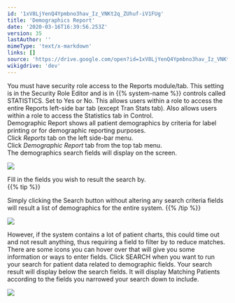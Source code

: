 ```yaml
---
id: '1xV8LjYenQ4Ypmbno3hav_Iz_VNKt2q_ZUhuf-iV1FUg'
title: 'Demographics Report'
date: '2020-03-16T16:39:56.253Z'
version: 35
lastAuthor: ''
mimeType: 'text/x-markdown'
links: []
source: 'https://drive.google.com/open?id=1xV8LjYenQ4Ypmbno3hav_Iz_VNKt2q_ZUhuf-iV1FUg'
wikigdrive: 'dev'
---
```

You must have security role access to the Reports module/tab. This setting is in the Security Role Editor and is in {{% system-name %}} controls called STATISTICS. Set to Yes or No. This allows users within a role to access the entire Reports left-side bar tab (except Tran Stats tab). Also allows users within a role to access the Statistics tab in Control.  
Demographic Report shows all patient demographics by criteria for label printing or for demographic reporting purposes.  
Click *Reports* tab on the left side-bar menu.  
Click *Demographic Report* tab from the top tab menu.  
The demographics search fields will display on the screen.

![](../demographics-report.assets/dcb0a391c643f6b7f83593cfcf745393.png)

Fill in the fields you wish to result the search by.  
{{% tip %}}

Simply clicking the Search button without altering any search criteria fields will result a list of demographics for the entire system.
{{% /tip %}}

![](../demographics-report.assets/d2212fa87261c8a3a13f037f867c86c9.png)

However, if the system contains a lot of patient charts, this could time out and not result anything, thus requiring a field to filter by to reduce matches.
There are some icons you can hover over that will give you some information or ways to enter fields.
Click SEARCH when you want to run your search for patient data related to demographic fields.
Your search result will display below the search fields. It will display Matching Patients according to the fields you narrowed your search down to include.

![](../demographics-report.assets/0aa5544f0dd8876a8c18a846e8b46c32.png)

